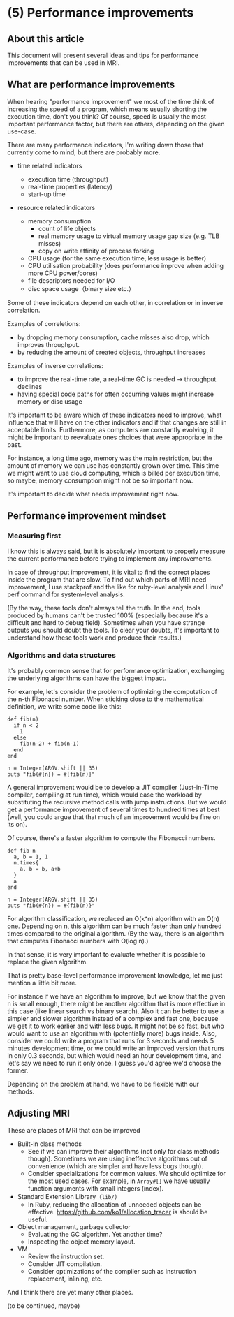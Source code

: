 
# (5) Performance improvements

## About this article

This document will present several ideas and tips for performance improvements that can be used in MRI.

## What are performance improvements

When hearing "performance improvement" we most of the time think of increasing the speed of a program, which means usually shorting the execution time, don't you think?
Of course, speed is usually the most important performance factor, but there are others, depending on the given use-case.

There are many performance indicators, I'm writing down those that currently come to mind, but there are probably more.

* time related indicators
  * execution time (throughput)
  * real-time properties (latency)
  * start-up time

* resource related indicators
  * memory consumption
    * count of life objects
    * real memory usage to virtual memory usage gap size (e.g. TLB misses)
    * copy on write affinity of process forking
  * CPU usage (for the same execution time, less usage is better)
  * CPU utilisation probability (does performance improve when adding more CPU power/cores)
  * file descriptors needed for I/O 
  * disc space usage（binary size etc.）

Some of these indicators depend on each other, in correlation or in inverse correlation.

Examples of correletions:

* by dropping memory consumption, cache misses also drop, which improves throughput.
* by reducing the amount of created objects, throughput increases

Examples of inverse correlations:

* to improve the real-time rate, a real-time GC is needed → throughput declines
* having special code paths for often occurring values might increase memory or disc usage

It's important to be aware which of these indicators need to improve, what influence that will have on the other indicators and if that changes are still in acceptable limits.
Furthermore, as computers are constantly evolving, it might be important to reevaluate ones choices that were appropriate in the past.

For instance, a long time ago, memory was the main restriction, but the amount of memory we can use has constantly grown over time.
This time we might want to use cloud computing, which is billed per execution time, so maybe, memory consumption might not be so important now.

It's important to decide what needs improvement right now.

## Performance improvement mindset

### Measuring first

I know this is always said, but it is absolutely important to properly measure the current performance before trying to implement any improvements. 

In case of throughput improvement, it is vital to find the correct places inside the program that are slow.
To find out which parts of MRI need improvement, I use stackprof and the like for ruby-level analysis and Linux' perf command for system-level analysis.

(By the way, these tools don't always tell the truth. In the end, tools produced by humans can't be trusted 100% (especially because it's a difficult and hard to debug field). Sometimes when you have strange outputs you should doubt the tools. To clear your doubts, it's important to understand how these tools work and produce their results.)

### Algorithms and data structures

It's probably common sense that for performance optimization, exchanging the underlying algorithms can have the biggest impact.

For example, let's consider the problem of optimizing the computation of the n-th Fibonacci number. When sticking close to the mathematical definition, we write some code like this:

```
def fib(n)
  if n < 2
    1
  else
    fib(n-2) + fib(n-1)
  end
end

n = Integer(ARGV.shift || 35)
puts "fib(#{n}) = #{fib(n)}"
```
A general improvement would be to develop a JIT compiler (Just-in-Time compiler, compiling at run time), which would ease the workload by substituting the recursive method calls with jump instructions. But we would get a performance improvement of several times to hundred times at best (well, you could argue that that much of an improvement would be fine on its on). 

Of course, there's a faster algorithm to compute the Fibonacci numbers.

```
def fib n
  a, b = 1, 1
  n.times{
    a, b = b, a+b
  }
  a
end

n = Integer(ARGV.shift || 35)
puts "fib(#{n}) = #{fib(n)}"
```
For algorithm classification, we replaced an O(k^n) algorithm with an O(n) one. Depending on n, this algorithm can be much faster than only hundred times compared to the original algorithm.
(By the way, there is an algorithm that computes Fibonacci numbers with O(log n).)

In that sense, it is very important to evaluate whether it is possible to replace the given algorithm.

That is pretty base-level performance improvement knowledge, let me just mention a little bit more.

For instance if we have an algorithm to improve, but we know that the given n is small enough, there might be another algorithm that is more effective in this case (like linear search vs binary search).
Also it can be better to use a simpler and slower algorithm instead of a complex and fast one, because we get it to work earlier and with less bugs. It might not be so fast, but who would want to use an algorithm with (potentially more) bugs inside.
Also, consider we could write a program that runs for 3 seconds and needs 5 minutes development time, or we could write an improved version that runs in only 0.3 seconds, but which would need an hour development time, and let's say we need to run it only once. I guess you'd agree we'd choose the former.

Depending on the problem at hand, we have to be flexible with our methods.

## Adjusting MRI

These are places of MRI that can be improved

* Built-in class methods
  * See if we can improve their algorithms (not only for class methods though). Sometimes we are using ineffective algorithms out of convenience (which are simpler and have less bugs though).
  * Consider specializations for common values. We should optimize for the most used cases. For example, in `Array#[]` we have usually function arguments with small integers (index).
* Standard Extension Library（`lib/`）
  * In Ruby, reducing the allocation of unneeded objects can be effective. <https://github.com/ko1/allocation_tracer> is should be useful.
* Object management, garbage collector
  * Evaluating the GC algorithm. Yet another time?
  * Inspecting the object memory layout.
* VM
  * Review the instruction set.
  * Consider JIT compilation.
  * Consider optimizations of the compiler such as instruction replacement, inlining, etc.

And I think there are yet many other places.

(to be continued, maybe)
